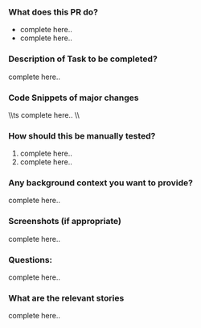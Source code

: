 ### What does this PR do?

- complete here..
- complete here..

### Description of Task to be completed?

complete here..

### Code Snippets of major changes

\\\ts
complete here..
\\\

### How should this be manually tested?

1. complete here..
2. complete here..

### Any background context you want to provide?

complete here..

### Screenshots (if appropriate)

complete here..

### Questions:

complete here..

### What are the relevant stories

complete here..
